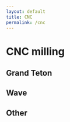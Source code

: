 ```yaml
---
layout: default
title: CNC
permalink: /cnc
---
```


# CNC milling

## Grand Teton

## Wave

## Other

